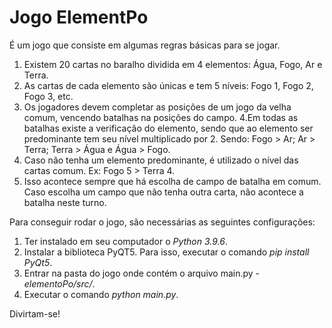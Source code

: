 # Jogo ElementPo

É um jogo que consiste em algumas regras básicas para se jogar.

1. Existem 20 cartas no baralho dividida em 4 elementos: Água, Fogo, Ar e Terra.
2. As cartas de cada elemento são únicas e tem 5 níveis: Fogo 1, Fogo 2, Fogo 3, etc.
3. Os jogadores devem completar as posições de um jogo da velha comum, vencendo batalhas na posições do campo.
4.Em todas as batalhas existe a verificação do elemento, sendo que ao elemento ser predominante tem seu nível multiplicado por 2. Sendo: Fogo > Ar; Ar > Terra; Terra > Água e Água > Fogo.
5. Caso não tenha um elemento predominante, é utilizado o nível das cartas comum. Ex: Fogo 5 > Terra 4.
6. Isso acontece sempre que há escolha de campo de batalha em comum. Caso escolha um campo que não tenha outra carta, não acontece a batalha neste turno.

Para conseguir rodar o jogo, são necessárias as seguintes configurações:

1. Ter instalado em seu computador o *Python 3.9.6*.
2. Instalar a biblioteca PyQT5. Para isso, executar o comando *pip install PyQt5*.
3. Entrar na pasta do jogo onde contém o arquivo main.py - *elementoPo/src/*.
4. Executar o comando *python main.py*. 

Divirtam-se!

